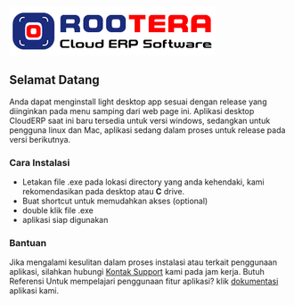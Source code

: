 ![Image](https://raw.githubusercontent.com/rooteracloud/desktop-app/gh-pages/logo.png)

## Selamat Datang

Anda dapat menginstall light desktop app sesuai dengan release yang diinginkan pada menu samping dari web page ini.
Aplikasi desktop CloudERP saat ini baru tersedia untuk versi windows, sedangkan untuk pengguna linux dan Mac, aplikasi sedang dalam proses untuk release pada versi berikutnya. 

### Cara Instalasi
- Letakan file .exe pada lokasi directory yang anda kehendaki, kami rekomendasikan pada desktop atau **C** drive.
- Buat shortcut untuk memudahkan akses (optional)
- double klik file .exe 
- aplikasi siap digunakan

### Bantuan
Jika mengalami kesulitan dalam proses instalasi atau terkait penggunaan aplikasi, silahkan hubungi [Kontak Support](https://support.github.com/contact) kami pada jam kerja.
Butuh Referensi Untuk mempelajari penggunaan fitur aplikasi? klik [dokumentasi]() aplikasi kami.
